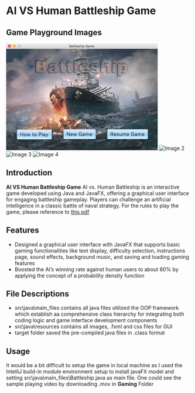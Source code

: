 # AI VS Human Battleship Game

## Game Playground Images
![Image 1](https://github.com/angel-gao/AI-VS-Human-Battleship/blob/main/readme_images/Picture1.png) ![Image 2]([URL_to_Image2](https://github.com/angel-gao/AI-VS-Human-Battleship/blob/main/readme_images/Picture2.png))
![Image 3]([URL_to_Image3](https://github.com/angel-gao/AI-VS-Human-Battleship/blob/main/readme_images/Picture3.png)) ![Image 4]([URL_to_Image4](https://github.com/angel-gao/AI-VS-Human-Battleship/blob/main/readme_images/Picture4.png))


## Introduction

**AI VS Human Battleship Game** AI vs. Human Battleship is an interactive game developed using Java and JavaFX, offering a graphical user interface for engaging battleship gameplay. Players can challenge an artificial intelligence in a classic battle of naval strategy. For the rules to play the game, please reference to [this pdf](https://www.hasbro.com/common/instruct/battleship.pdf)

## Features

- Designed a graphical user interface with JavaFX that supports basic gaming functionalities like text display, difficulty selection, instructions page, sound effects, background music, and saving and loading gaming features
- Boosted the AI’s winning rate against human users to about 60% by applying the concept of a probability density function


## File Descriptions
- src\java\main_files contains all java files utilized the OOP framework which establish aa comprehensive class hierarchy for integrating both coding logic and game interface development components
- src\java\resources contains all images, .fxml and css files for GUI
- target folder saved the pre-compiled java files in .class format


## Usage
It would be a bit difficult to setup the game in local machine as I used the IntelliJ build-in module environment setup to install javaFX model and setting src\java\main_files\Battleship.java as main file. One could see the sample playing video by downloading .mov in **Gaming** Folder


